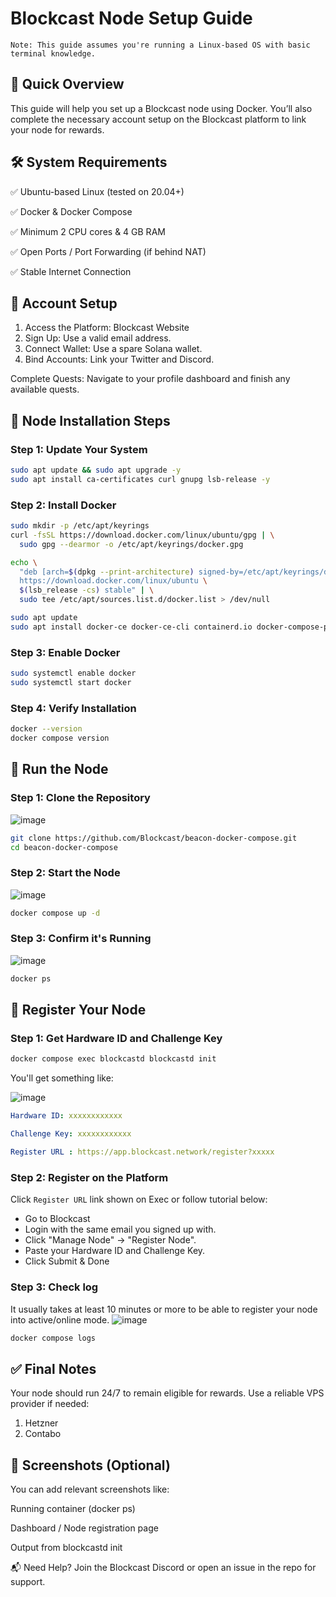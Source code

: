 # Blockcast Node Setup Guide

`Note: This guide assumes you're running a Linux-based OS with basic terminal knowledge.`

## 📝 Quick Overview
This guide will help you set up a Blockcast node using Docker. You’ll also complete the necessary account setup on the Blockcast platform to link your node for rewards.

## 🛠️ System Requirements
✅ Ubuntu-based Linux (tested on 20.04+)

✅ Docker & Docker Compose

✅ Minimum 2 CPU cores & 4 GB RAM

✅ Open Ports / Port Forwarding (if behind NAT)

✅ Stable Internet Connection

## 🔐 Account Setup
1. Access the Platform: Blockcast Website
2. Sign Up: Use a valid email address.
3. Connect Wallet: Use a spare Solana wallet.
4. Bind Accounts: Link your Twitter and Discord.

Complete Quests: Navigate to your profile dashboard and finish any available quests.

## 🐳 Node Installation Steps
### Step 1: Update Your System
```bash
sudo apt update && sudo apt upgrade -y
sudo apt install ca-certificates curl gnupg lsb-release -y
```

### Step 2: Install Docker
```bash
sudo mkdir -p /etc/apt/keyrings
curl -fsSL https://download.docker.com/linux/ubuntu/gpg | \
  sudo gpg --dearmor -o /etc/apt/keyrings/docker.gpg

echo \
  "deb [arch=$(dpkg --print-architecture) signed-by=/etc/apt/keyrings/docker.gpg] \
  https://download.docker.com/linux/ubuntu \
  $(lsb_release -cs) stable" | \
  sudo tee /etc/apt/sources.list.d/docker.list > /dev/null

sudo apt update
sudo apt install docker-ce docker-ce-cli containerd.io docker-compose-plugin -y
```

### Step 3: Enable Docker
```bash
sudo systemctl enable docker
sudo systemctl start docker
```

### Step 4: Verify Installation
```bash
docker --version
docker compose version
```

## 🔄 Run the Node
### Step 1: Clone the Repository
![image](https://github.com/user-attachments/assets/4e16ec46-96ef-4442-aaf0-2d3872780506)

```bash
git clone https://github.com/Blockcast/beacon-docker-compose.git
cd beacon-docker-compose
```

### Step 2: Start the Node
![image](https://github.com/user-attachments/assets/3c4e4283-dfe7-44d1-95e8-b28f703f0603)

```bash
docker compose up -d
```

### Step 3: Confirm it's Running
![image](https://github.com/user-attachments/assets/e6ae7fc3-1963-45b3-a417-4d9b0d7439d2)

```bash
docker ps
```

## 🔑 Register Your Node
### Step 1: Get Hardware ID and Challenge Key

```bash
docker compose exec blockcastd blockcastd init
```

You'll get something like:

![image](https://github.com/user-attachments/assets/8f8aa221-af92-464a-bc30-071c1fdc006e)

```yaml
Hardware ID: xxxxxxxxxxxx

Challenge Key: xxxxxxxxxxxx

Register URL : https://app.blockcast.network/register?xxxxx
```

### Step 2: Register on the Platform
Click `Register URL` link shown on Exec or follow tutorial below:

- Go to Blockcast
- Login with the same email you signed up with.
- Click "Manage Node" → "Register Node".
- Paste your Hardware ID and Challenge Key.
- Click Submit & Done

### Step 3: Check log 
It usually takes at least 10 minutes or more to be able to register your node into active/online mode.
![image](https://github.com/user-attachments/assets/307f6326-96af-45c9-a700-4bc356de341c)
```bash
docker compose logs
```

## ✅ Final Notes
Your node should run 24/7 to remain eligible for rewards.
Use a reliable VPS provider if needed:

1. Hetzner
2. Contabo

## 📸 Screenshots (Optional)
You can add relevant screenshots like:

Running container (docker ps)

Dashboard / Node registration page

Output from blockcastd init

📬 Need Help?
Join the Blockcast Discord or open an issue in the repo for support.

